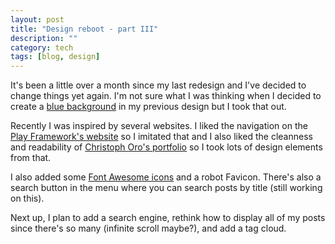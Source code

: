 ```yaml
---
layout: post
title: "Design reboot - part III"
description: ""
category: tech
tags: [blog, design]
---
```



It's been a little over a month since my last redesign and I've decided to
change things yet again. I'm not sure what I was thinking when I decided
to create a [blue background](http://design5.minh.io) in my previous
design but I took that out.

Recently I was inspired by several websites. I liked the navigation on
the [Play Framework's website](http://www.playframework.com/) so I imitated
that and I also liked the cleanness and readability of [Christoph Oro's portfolio](http://www.germanysbestkeptsecret.com/)
so I took lots of design elements from that. 

I also added some [Font Awesome icons](http://fortawesome.github.io/Font-Awesome) and
a robot Favicon. There's also a search button in the menu where you can search posts
by title (still working on this).

Next up, I plan to add a search engine, rethink how to display
all of my posts since there's so many (infinite scroll maybe?), and add a tag cloud.
